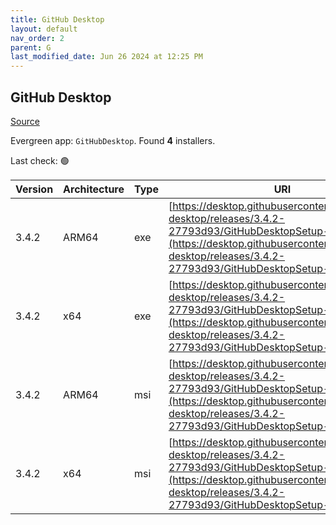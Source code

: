 ```yaml
---
title: GitHub Desktop
layout: default
nav_order: 2
parent: G
last_modified_date: Jun 26 2024 at 12:25 PM
---
```


## GitHub Desktop

[Source](https://desktop.github.com/)

Evergreen app: `GitHubDesktop`. Found **4** installers.

Last check: 🟢

| Version | Architecture | Type | URI                                                                                                                                                                                                                    |
| ------- | ------------ | ---- | ---------------------------------------------------------------------------------------------------------------------------------------------------------------------------------------------------------------------- |
| 3.4.2   | ARM64        | exe  | [https://desktop.githubusercontent.com/github-desktop/releases/3.4.2-27793d93/GitHubDesktopSetup-arm64.exe](https://desktop.githubusercontent.com/github-desktop/releases/3.4.2-27793d93/GitHubDesktopSetup-arm64.exe) |
| 3.4.2   | x64          | exe  | [https://desktop.githubusercontent.com/github-desktop/releases/3.4.2-27793d93/GitHubDesktopSetup-x64.exe](https://desktop.githubusercontent.com/github-desktop/releases/3.4.2-27793d93/GitHubDesktopSetup-x64.exe)     |
| 3.4.2   | ARM64        | msi  | [https://desktop.githubusercontent.com/github-desktop/releases/3.4.2-27793d93/GitHubDesktopSetup-arm64.msi](https://desktop.githubusercontent.com/github-desktop/releases/3.4.2-27793d93/GitHubDesktopSetup-arm64.msi) |
| 3.4.2   | x64          | msi  | [https://desktop.githubusercontent.com/github-desktop/releases/3.4.2-27793d93/GitHubDesktopSetup-x64.msi](https://desktop.githubusercontent.com/github-desktop/releases/3.4.2-27793d93/GitHubDesktopSetup-x64.msi)     |
